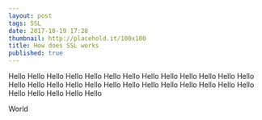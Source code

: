 ```yaml
---
layout: post
tags: SSL
date: 2017-10-19 17:28
thumbnail: http://placehold.it/100x100
title: How does SSL works
published: true
---
```


Hello Hello Hello Hello Hello Hello Hello Hello Hello Hello Hello Hello Hello Hello Hello Hello Hello Hello Hello Hello Hello Hello Hello Hello Hello Hello Hello Hello Hello Hello Hello 

<!--more-->

World
